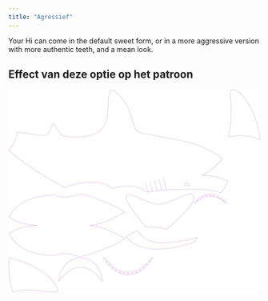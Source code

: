 ```yaml
---
title: "Agressief"
---
```


Your Hi can come in the default sweet form, or in a more aggressive version with more authentic teeth, and a mean look.

## Effect van deze optie op het patroon

![Deze afbeelding toont het effect van deze optie door meerdere varianten die een andere waarde hebben voor deze optie te vervangen](hi_aggressive_sample.svg "Effect van deze optie op het patroon")
